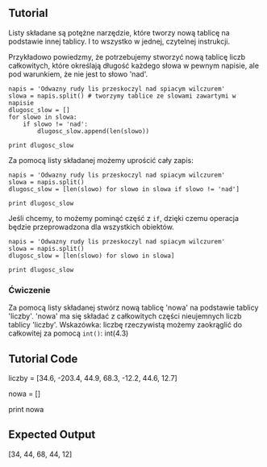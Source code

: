 Tutorial
--------

Listy składane są potężne narzędzie, które tworzy nową tablicę na podstawie innej tablicy. I to wszystko w jednej, czytelnej instrukcji. 

Przykładowo powiedzmy, że potrzebujemy stworzyć nową tablicę liczb całkowitych, które określają długość każdego słowa w pewnym napisie, ale pod warunkiem, że nie jest to słowo 'nad'.

	napis = 'Odwazny rudy lis przeskoczyl nad spiacym wilczurem'
	slowa = napis.split() # tworzymy tablice ze slowami zawartymi w napisie
	dlugosc_slow = []
	for slowo in slowa:
	    if slowo != 'nad':
	        dlugosc_slow.append(len(slowo))
	
	print dlugosc_slow

Za pomocą listy składanej możemy uprościć cały zapis:

	napis = 'Odwazny rudy lis przeskoczyl nad spiacym wilczurem'
	slowa = napis.split()
	dlugosc_slow = [len(slowo) for slowo in slowa if slowo != 'nad']
	
	print dlugosc_slow

Jeśli chcemy, to możemy pominąć część z `if`, dzięki czemu operacja będzie przeprowadzona dla wszystkich obiektów.

	napis = 'Odwazny rudy lis przeskoczyl nad spiacym wilczurem'
	slowa = napis.split()
	dlugosc_slow = [len(slowo) for slowo in slowa]
	
	print dlugosc_slow
	
### Ćwiczenie

Za pomocą listy składanej stwórz nową tablicę 'nowa' na podstawie tablicy 'liczby'. 'nowa' ma się składać z całkowitych części nieujemnych liczb tablicy 'liczby'. Wskazówka: liczbę rzeczywistą możemy zaokrąglić do całkowitej za pomocą `int()`: int(4.3)

Tutorial Code
-------------
liczby = [34.6, -203.4, 44.9, 68.3, -12.2, 44.6, 12.7]

nowa = []

print nowa

Expected Output
---------------
[34, 44, 68, 44, 12]